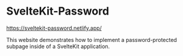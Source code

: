 # SvelteKit-Password

https://sveltekit-password.netlify.app/

This website demonstrates how to implement a password-protected subpage inside of a SvelteKit application.
